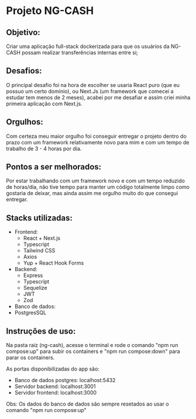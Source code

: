 # Projeto NG-CASH

## Objetivo:
  Criar uma aplicação full-stack dockerizada para que os usuários da NG-CASH possam realizar transferências internas entre si;

## Desafios:
  O principal desafio foi na hora de escolher se usaria React puro (que eu possuo um certo domínio), ou Next.Js (um framework que comecei a estudar tem menos de 2 meses),
  acabei por me desafiar e assim criei minha primeira aplicação com Next.js.

## Orgulhos:
  Com certeza meu maior orgulho foi conseguir entregar o projeto dentro do prazo com um framework relativamente novo para mim e com um tempo de trabalho de 3 - 4 horas por dia.

## Pontos a ser melhorados:
  Por estar trabalhando com um framework novo e com um tempo reduzido de horas/dia, não tive tempo para manter um código totalmente limpo como gostaria de deixar, mas ainda assim me orgulho muito do que consegui entregar.

## Stacks utilizadas:
  - Frontend:
    - React + Next.js
    - Typescript
    - Tailwind CSS
    - Axios
    - Yup + React Hook Forms
  - Backend:
    - Express
    - Typescript
    - Sequelize
    - JWT
    - Zod
  - Banco de dados:
  - PostgresSQL

## Instruções de uso:
Na pasta raiz (ng-cash), acesse o terminal e rode o comando "npm run compose:up" para subir os containers e "npm run compose:down" para parar os containers.

As portas disponibilizadas do app são:
  - Banco de dados postgres: localhost:5432
  - Servidor backend: localhost:3001
  - Servidor frontend: localhost:3000

Obs: Os dados do banco de dados são sempre resetados ao usar o comando "npm run compose:up"